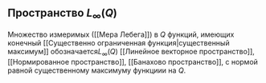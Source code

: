 ## Пространство $L_\infty(Q)$
Множество измеримых ([[Мера Лебега]]) в $Q$ функций, имеющих конечный [[Существенно ограниченная функция|существенный максимум]] обозначается$L_\infty(Q)$ [[Линейное векторное пространство]], [[Нормированное пространство]], [[Банахово пространство]], с нормой равной существенному максимуму функциии на $Q$.